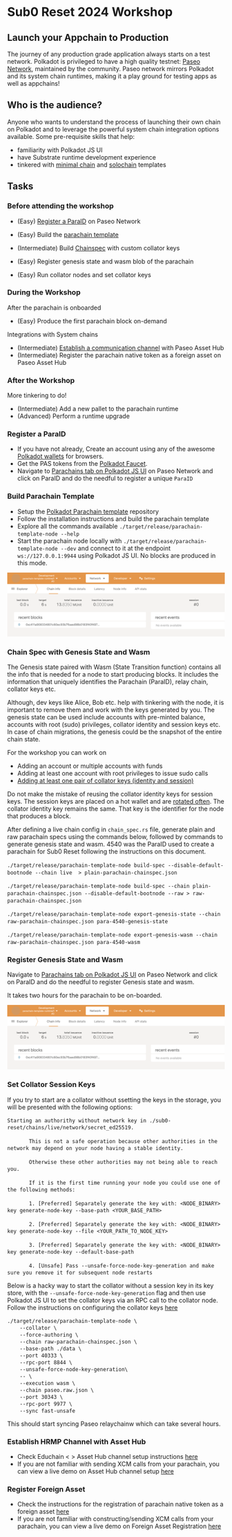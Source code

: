 # Sub0 Reset 2024 Workshop

## Launch your Appchain to Production

The journey of any production grade application always starts on a test network. Polkadot is privileged to have a high quality testnet: 
[Paseo Network](https://github.com/paseo-network), maintained by the community. Paseo network mirrors Polkadot and its system chain
runtimes, making it a play ground for testing apps as well as appchains! 

## Who is the audience?

Anyone who wants to understand the process of launching their own chain on Polkadot and to leverage the powerful system chain integration options available. Some pre-requisite skills that help:

- familiarity with Polkadot JS UI
- have Substrate runtime development experience
- tinkered with [minimal chain](https://github.com/paritytech/polkadot-sdk-minimal-template) and [solochain](https://github.com/paritytech/polkadot-sdk-solochain-template) templates

## Tasks

### Before attending the workshop

- (Easy) [Register a ParaID](#register-a-paraid) on Paseo Network
- (Easy) Build the [parachain template](#build-parachain-template)

- (Intermediate) Build [Chainspec](#chain-spec-with-genesis-state-and-wasm) with custom collator keys
- (Easy) Register genesis state and wasm blob of the parachain
- (Easy) Run collator nodes and set collator keys

### During the Workshop

After the parachain is onboarded

- (Easy) Produce the first parachain block on-demand

Integrations with System chains

- (Intermediate) [Establish a communication channel](#establish-hrmp-channel-with-asset-hub) with Paseo Asset Hub
- (Intermediate) Register the parachain native token as a foreign asset on Paseo Asset Hub

### After the Workshop

More tinkering to do!

- (Intermediate) Add a new pallet to the parachain runtime
- (Advanced) Perform a runtime upgrade

### Register a ParaID

- If you have not already, Create an account using any of the awesome [Polkadot wallets](https://polkadot.com/get-started/wallets) for browsers.
- Get the PAS tokens from the [Polkadot Faucet](https://faucet.polkadot.io/).
- Navigate to [Parachains tab on Polkadot JS UI](https://polkadot.js.org/apps/?rpc=wss%3A%2F%2Fpaseo.rpc.amforc.com#/parachains/parathreads) on Paseo Network and click on ParaID and do the needful to register a unique `ParaID`

### Build Parachain Template

- Setup the [Polkadot Parachain template](https://github.com/paritytech/polkadot-sdk-parachain-template) repository
- Follow the installation instructions and build the parachain template
- Explore all the commands available `./target/release/parachain-template-node --help`
- Start the parachain node locally with `./target/release/parachain-template-node --dev` and connect to it at the endpoint `ws://127.0.0.1:9944` using Polkadot JS UI. No blocks are produced in this mode.

![Connect to Parachain Template Node](./img/template/parachain-template-dev.png)

### Chain Spec with Genesis State and Wasm

The Genesis state paired with Wasm (State Transition function) contains all the info that is needed for a node to start producing blocks. It includes the information that uniquely identifies the Parachain (ParaID), relay chain, collator keys etc.

Although, dev keys like Alice, Bob etc. help with tinkering with the node, it is important to remove them and work with the keys generated
by you. The genesis state can be used include accounts with pre-minted balance, accounts with root (sudo) privileges, collator identity
and session keys etc. In case of chain migrations, the genesis could be the snapshot of the entire chain state. 

For the workshop you can work on

- Adding an account or multiple accounts with funds
- Adding at least one account with root privileges to issue sudo calls
- [Adding at least one pair of collator keys (identity and session)](collator.md#setting-up-collators-in-the-chain-spec)

Do not make the mistake of reusing the collator identity keys for session keys. The session keys are placed on a hot wallet and are 
[rotated often](collator.md#changing--rotating-session-keys). The collator identity key remains the same. That key is the identifier for 
the node that produces a block. 

After defining a live chain config in `chain_spec.rs` file, generate plain and raw parachain specs using the commands below, followed by
commands to generate genesis state and wasm. 4540 was the ParaID used to create a parachain for Sub0 Reset following the instructions on
this document.

`./target/release/parachain-template-node build-spec --disable-default-bootnode --chain live  > plain-parachain-chainspec.json`

`./target/release/parachain-template-node build-spec --chain plain-parachain-chainspec.json --disable-default-bootnode --raw > raw-parachain-chainspec.json`

`./target/release/parachain-template-node export-genesis-state --chain raw-parachain-chainspec.json para-4540-genesis-state`

`./target/release/parachain-template-node export-genesis-wasm --chain raw-parachain-chainspec.json para-4540-wasm`


### Register Genesis State and Wasm

Navigate to [Parachains tab on Polkadot JS UI](https://polkadot.js.org/apps/?rpc=wss%3A%2F%2Fpaseo.rpc.amforc.com#/parachains/parathreads) on Paseo Network and click on ParaID and do the needful to register Genesis state and wasm.

It takes two hours for the parachain to be on-boarded.

![Parachain Onboarding](./img/template/parachain-template-dev.png)


### Set Collator Session Keys

If you try to start are a collator without ssetting the keys in the storage, you will be presented with the following options:

```
Starting an authorithy without network key in ./sub0-reset/chains/live/network/secret_ed25519.
      
       This is not a safe operation because other authorities in the network may depend on your node having a stable identity.
      
       Otherwise these other authorities may not being able to reach you.
      
       If it is the first time running your node you could use one of the following methods:
      
       1. [Preferred] Separately generate the key with: <NODE_BINARY> key generate-node-key --base-path <YOUR_BASE_PATH>
      
       2. [Preferred] Separately generate the key with: <NODE_BINARY> key generate-node-key --file <YOUR_PATH_TO_NODE_KEY>
      
       3. [Preferred] Separately generate the key with: <NODE_BINARY> key generate-node-key --default-base-path
      
       4. [Unsafe] Pass --unsafe-force-node-key-generation and make sure you remove it for subsequent node restarts
```

Below is a hacky way to start the collator without a session key in its key store, with the `--unsafe-force-node-key-generation` flag and 
then use Polkadot JS UI to set the collator keys via an RPC call to the collator node. Follow the instructions on configuring the collator keys [here](collator.md#configuring-and-running-your-collator)

```
./target/release/parachain-template-node \
    --collator \
    --force-authoring \
    --chain raw-parachain-chainspec.json \
    --base-path ./data \
    --port 40333 \
    --rpc-port 8844 \
    --unsafe-force-node-key-generation\
    -- \
    --execution wasm \
    --chain paseo.raw.json \
    --port 30343 \
    --rpc-port 9977 \
    --sync fast-unsafe
```

This should start syncing Paseo relaychainw which can take several hours.


### Establish HRMP Channel with Asset Hub

- Check Educhain < > Asset Hub channel setup instructions [here](asset-hub.md#asset-hub-channel-setup)
- If you are not familiar with sending XCM calls from your parachain, you can view a live demo on Asset Hub channel setup [here](https://www.youtube.com/watch?v=4vq12vY0uYs&t=1445s)

### Register Foreign Asset

- Check the instructions for the registration of parachain native token as a foreign asset [here](asset-hub.md#foreign-asset-registry)
- If you are not familiar with constructing/sending XCM calls from your parachain, you can view a live demo on Foreign Asset Registration [here](https://youtu.be/4vq12vY0uYs?si=JwPMBHKz1_njIZBc&t=1373)


